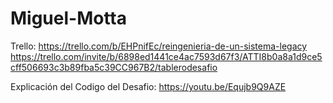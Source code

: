 # Miguel-Motta
Trello:
https://trello.com/b/EHPnifEc/reingenieria-de-un-sistema-legacy
https://trello.com/invite/b/6898ed1441ce4ac7593d67f3/ATTI8b0a8a1d9ce5cff506693c3b89fba5c39CC967B2/tablerodesafio

Explicación del Codigo del Desafio: https://youtu.be/Equjb9Q9AZE
